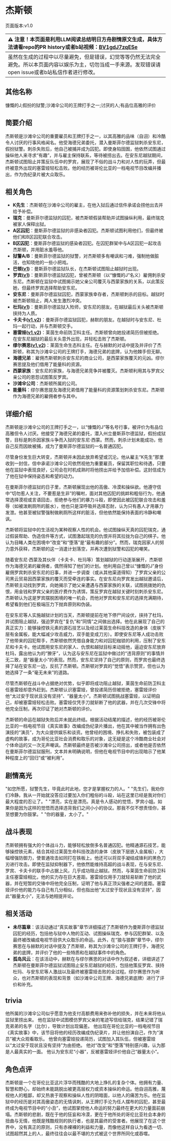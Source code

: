# 杰斯顿
页面版本:v1.0
 

| :warning: 注意！本页面是利用LLM阅读总结明日方舟剧情原文生成，具体方法请看repo的PR history或者b站视频：[BV1gdJ7zqESe](https://www.bilibili.com/video/BV1gdJ7zqESe/)         |
|:----------------------------|
| 虽然在生成的过程中以尽量避免，但是错误，幻觉等等仍然无法完全避免。所以本页面内容以娱乐为主，切勿当成一手来源。发现错误请open issue或者b站私信作者进行修改。|



## 其他名称
慷慨的J;假扮的狱警;沙滩伞公司的王牌打手之一;讨厌的人;有品位高雅的评价
## 简要介绍
杰斯顿是沙滩伞公司的重要雇员和王牌打手之一，以其高雅的品味（自诩）和冷酷令人讨厌的行事风格闻名。他受海德兄弟委托，潜入曼斯菲尔德监狱刺杀安东尼，假扮狱警。刺杀失败后，他自己被捕并成为囚犯。即使身陷囹圄，他依然试图通过操纵他人来寻求“有趣”，并与雇主保持联系，等待被捞出去。在安东尼越狱期间，杰斯顿试图阻止并策反队伍中的罗宾，展现了不俗的战斗力和对人性的玩弄，但最终被意外出现的塞雷娅轻松击败。他的经历被哥伦比亚的一档电视节目改编并播出，作为伪纪录片被大众取乐。
## 相关角色
-   **K先生**：杰斯顿在沙滩伞公司的雇主，在他入狱后通过信件承诺会捞他出去并给予补偿。
-   **瑞克**：曼斯菲尔德监狱的囚犯，被杰斯顿假装帮助并试图操纵利用，最终瑞克被家人保释出狱。
-   **A区囚犯**：曼斯菲尔德监狱的非感染者囚犯。杰斯顿试图利用他们，但最终被他们和B区囚犯联合攻击。
-   **B区囚犯**：曼斯菲尔德监狱的感染者囚犯。在囚犯群架中与A区囚犯一起攻击杰斯顿，并用脏水羞辱他。
-   **狱警A/B**：曼斯菲尔德监狱的狱警，对杰斯顿多有嘲讽和刁难，强制他做脏活，也知晓他的一些小把戏。
-   **巴顿([v1](extended_char_ba_dun.md))**：曼斯菲尔德监狱队长，在杰斯顿试图阻止越狱时出现。
-   **罗宾([v1](char_451_robin.md))**：曼斯菲尔德监狱囚犯，曾被杰斯顿（以“慷慨的J”名义）雇佣刺杀安东尼。杰斯顿在监狱中试图揭示她父亲公司覆灭与西蒙家族的关系，以此策反她，但最终罗宾选择帮助安东尼。
-   **安东尼**：曼斯菲尔德监狱囚犯，西蒙家族幸存者，杰斯顿刺杀的目标。越狱时被杰斯顿阻止，两人发生激烈冲突。
-   **杜玛([v1](extended_char_du_ma.md))**：曼斯菲尔德监狱入殓师，安东尼的朋友。在越狱最后关头被杰斯顿挟持为人质。
-   **卡夫卡([v1](char_214_kafka.md),[v2](../char_v3/char_214_kafka.md))**：曼斯菲尔德监狱囚犯，赫默的朋友。在越狱时与安东尼、杜玛一起行动，并与杰斯顿交手。
-   **塞雷娅([v1](char_202_demkni.md),[v2](../char_v3/char_202_demkni.md))**：莱茵生命前防卫科主任。杰斯顿曾向她投递简历但被拒绝。在安东尼越狱的最后关头意外出现，并轻松击败了杰斯顿。
-   **缪尔赛思([v1](char_249_mlyss.md),[v2](../char_v3/char_249_mlyss.md))**：莱茵生命生态科主任。在与赫默的对话中提及并评价了杰斯顿，称其为沙滩伞公司的王牌打手，海德兄弟的底牌，认为他棘手但无聊。
-   **海德兄弟**：雇佣杰斯顿刺杀安东尼的商业公司，是西蒙家族覆灭的元凶。缪尔赛思提及他们借用了能量科的资源。
-   **西蒙家族**：安东尼的家族，与海德兄弟竞争并被覆灭。杰斯顿利用其与罗宾父亲公司的恩怨试图策反罗宾。
-   **沙滩伞公司**：杰斯顿所属的公司。
-   **能量科**：缪尔赛思提及海德兄弟借用了能量科的资源策划刺杀安东尼。杰斯顿作为海德兄弟的雇佣者参与其中。
## 详细介绍
杰斯顿是沙滩伞公司的王牌打手之一，以“慷慨的J”等名号行事，被评价为有品位高雅但令人讨厌。他接受了海德兄弟的委托，潜入州立曼斯菲尔德监狱，假扮成狱警，目标是刺杀因家族斗争而入狱的安东尼·西蒙。然而，刺杀计划未能成功，他自己反而因故被捕，成为了曼斯菲尔德监狱的一名普通囚犯。

尽管身份发生巨大转变，杰斯顿并未因此放弃希望或沉沦。他从雇主“K先生”那里收到一封信，信中承诺沙滩伞公司依然视他为重要雇员，保留其职位和待遇，只要他在监狱中表现良好，公司会在时机成熟时将他捞出并给予加倍补偿。这封信成为了他在狱中保持姿态和希望的动力。

在曼斯菲尔德监狱的日子里，杰斯顿展现出他的高傲、冷漠和操纵欲。他遵守信中“切勿惹人关注，不要惹是生非”的嘱咐，面对其他囚犯的挑衅和粗俗行为，他通常选择漠视或言语回击，拒绝参与他们的暴力斗殴，即使因此被囚犯联合攻击和羞辱（如被泼刷厕所的脏水），他也只是深呼吸并选择忍耐，认为只有愚人才用暴力发泄。他甚至被狱警强制做刷厕所这样的脏活，但他依然能保持表面的冷静和嘲讽。

杰斯顿将监狱中的生活视为某种观察人性的机会。他试图操纵天真的囚犯瑞克，通过假装帮助、伪造信件等方式，试图激起瑞克的仇恨并将其拉拢为自己的棋子。他认为目睹人类在困境中“改变”和“堕落”是“最有趣的部分”。然而，瑞克因家人的努力意外获释，杰斯顿的这一消遣计划落空，并再次遭到狱警和囚犯的嘲笑。

随着安东尼·西蒙及其伙伴（卡夫卡、杜玛等）策划越狱的行动逐渐展开，杰斯顿作为海德兄弟的雇佣者，偶然得知了他们的计划。他利用自己曾以“慷慨的J”身份雇佣罗宾刺杀安东尼的旧事，并进一步调查（或从其他渠道得知）了罗宾父亲的公司黑云贸易因西蒙家族的覆灭而受牵连的事实。在安东尼向罗宾发出越狱邀请后，杰斯顿主动找到罗宾，向她揭示了她父亲遭遇与西蒙家族的关联，试图挑拨她的仇恨，用金钱和罗宾父亲的医疗费作为诱饵，策反罗宾在越狱关键时刻刺杀安东尼。杰斯顿认为这是罗宾摆脱困境的唯一机会，而他对罗宾和安东尼的选择充满期待，希望看到他们在极端压力下抛弃原则和伪装。

在安东尼等人实施越狱计划的当天，杰斯顿提前在地下停尸间设伏，挟持了杜玛，并试图阻止越狱，强迫罗宾在“复仇”和“同情”之间做出选择。他在此展现了自己的真正实力：能够操控铁元素的源石技艺以及经过莱茵生命科技改造的身体（皮肤下层有金属板，能大幅减少攻击威力，双手能变成刀刃）。即使安东尼等人成功击败了他带来的囚犯帮手，杰斯顿依然凭借自身能力和对囚犯枷锁的利用，压制了安东尼和卡夫卡。他试图用安东尼的家人、仇恨和越狱目标来动摇他，逼迫安东尼放弃杜玛，露出他认为的“獠牙”，认为这与安东尼在监狱中做过的“违背原则”的事情并无二致，是“器量太小”的表现。然而，安东尼坚持了自己的原则，而罗宾也最终选择了站在安东尼一边，反抗了杰斯顿。杰斯顿对罗宾的“觉悟”表示赞赏，但也认为她选择了一条“毫无未来”的道路。

尽管杰斯顿在战斗中占据绝对优势，似乎即将成功阻止越狱，莱茵生命前防卫科主任塞雷娅却意外赶到。杰斯顿认识塞雷娅，曾投递简历但被拒绝，塞雷娅评价他“太过安于现状且没有坚持”、“器量太小”。杰斯顿试图挑战塞雷娅，以证明自己，却被塞雷娅轻松击败。塞雷娅仅凭手刀就斩断了他的武器，并在几次交锋中将他完全压制，再次印证了她对杰斯顿的评价。

杰斯顿的命运在越狱失败后并未就此终结。根据活动结尾的描述，他的经历被哥伦比亚的一档电视节目《真实故事》改编成伪纪录片播出，他在其中被当作拥有出色演技的“演员”，为大众提供娱乐和谈资。他曾经的困境、挣扎和失败，被包装成了虚构的故事，成为哥伦比亚社会消费和取乐的对象，这无疑是这个冷酷商业社会对个体命运的又一次无声嘲讽。杰斯顿最终是否被沙滩伞公司捞出，或者他是否依然在曼斯菲尔德监狱服刑，文本并未明确说明，但他在电视节目中的出现暗示了他某种程度上的“回归”或“被利用”。
## 剧情高光
"如您所愿，狱警先生，毕竟此时此地，您才是掌握权力的人。"
"先生们，我劝你们冷静。我从一开始就没答应过要加入你们粗俗的斗殴，站在这里已经是我对你们最大程度的忍让了。"
"漂亮，实在是漂亮。真是令人感动的觉悟，罗宾小姐。如果你是因为这样的觉悟而选择违背我们之间小小的协议。那我不仅不想责怪你，甚至想要为你鼓掌。"
"你的器量，太小了。"
## 战斗表现
杰斯顿拥有强大的个体战斗力，能够轻松放倒多名普通囚犯。他精通源石技艺，能够操控铁元素，结合其经过莱茵生命科技改造的身体（皮肤下层嵌入金属板），大幅增强防御力，使普通攻击如同打在铁板上。他还可以将双手凝结成锋利的黑色刀刃进行攻击。即使在监狱抑制器下，他依然能维持高超的战斗表现，在与安东尼、罗宾、卡夫卡的联手中占据上风，几乎成功阻止越狱。然而，与莱茵生命前防卫科主任塞雷娅相比，他的实力存在巨大差距。塞雷娅仅用手刀就轻易斩断了他的武器，并在短暂的交锋中将他完全压制，证明了他与真正顶尖强者之间的差距。塞雷娅评价他的能力与自己有几分相似，但也指出他“太过安于现状且没有坚持”，因此“器量太小”，无法与她相提并论。
## 相关活动
-   **未尽篇章**：该活动通过“真实故事”章节详细描述了杰斯顿作为曼斯菲尔德监狱囚犯的经历，包括他与狱中人物的互动、试图操纵瑞克、参与囚犯群架、以及最终被改编成电视节目供大众取乐的命运。此外，在“狼与狼群”章节中，缪尔赛思在与赫默的对话中提及了杰斯顿，称其为沙滩伞公司的王牌打手，海德兄弟的底牌，并评价了他的一些特质和在越狱事件中的角色。
-   **孤岛风云**：在该活动中，赫默在与缪尔赛思的对话中作为叙述者，详细讲述了杰斯顿在曼斯菲尔德监狱试图阻止安东尼越狱的经历，包括他策反罗宾、挟持杜玛、与安东尼等人激战以及最终被塞雷娅击败的全过程。缪尔赛思作为听众，也对杰斯顿的表现和背景（如沙滩伞公司王牌、海德兄弟底牌）进行了评价和补充。
## trivia
他所属的沙滩伞公司似乎愿意为他支付高额费用来弥补他的损失，并在未来将他从监狱里捞出来。
他在监狱中试图模仿罗宾父亲的笔迹写信给瑞克，结果记错了瑞克弟弟的名字（比尔），导致计划出现偏差。
他出现在哥伦比亚的一档电视节目《真实故事》中，该节目将他的经历改编成伪纪录片，并让他扮演自己，作为“演员”被大众观看取乐。
他曾向塞雷娅投递简历，试图加入其队伍，但被塞雷娅以“太过安于现状且没有坚持”为由拒绝。
他对“改变”和“堕落”特别感兴趣，认为那是人最真实的一面。
他认为安东尼“小器”，反被塞雷娅评价他自己“器量太小”。
## 角色点评
杰斯顿是一个在哥伦比亚这片浮华而残酷的大地上挣扎的复杂个体。他拥有力量、智慧和野心，却始终未能跳脱出被更高层权力或资本操纵的命运。他自诩高雅，蔑视他人的粗鄙，却又热衷于观察和操纵人性的阴暗面，以他人的痛苦为乐。他在监狱中的经历是对其高傲姿态的无情讽刺，从王牌打手沦为任人摆布的囚犯，甚至最终成为电视节目中的“小丑”，他试图掌控他人命运的努力最终在更大的力量面前崩塌。杰斯顿的悲剧，既在于他的狂妄和冷漠，更在于他所处的哥伦比亚社会本身的扭曲与无情，他既是残酷规则的执行者，也是其最终的受害者。他展现了在这个世界中，没有真正的原则，只有赤裸裸的利益和力量，而像他这样自认为看透一切、试图超然其上的人，最终往往会以最不堪的方式被这个世界所同化或吞噬。